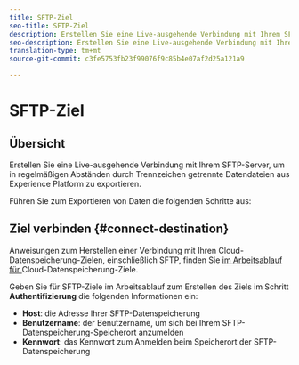 ```yaml
---
title: SFTP-Ziel
seo-title: SFTP-Ziel
description: Erstellen Sie eine Live-ausgehende Verbindung mit Ihrem SFTP-Server, um in regelmäßigen Abständen durch Trennzeichen getrennte Datendateien aus Experience Platform zu exportieren.
seo-description: Erstellen Sie eine Live-ausgehende Verbindung mit Ihrem SFTP-Server, um in regelmäßigen Abständen durch Trennzeichen getrennte Datendateien aus Experience Platform zu exportieren.
translation-type: tm+mt
source-git-commit: c3fe5753fb23f99076f9c85b4e07af2d25a121a9

---
```



# SFTP-Ziel

## Übersicht

Erstellen Sie eine Live-ausgehende Verbindung mit Ihrem SFTP-Server, um in regelmäßigen Abständen durch Trennzeichen getrennte Datendateien aus Experience Platform zu exportieren.

Führen Sie zum Exportieren von Daten die folgenden Schritte aus:

## Ziel verbinden {#connect-destination}

Anweisungen zum Herstellen einer Verbindung mit Ihren Cloud-Datenspeicherung-Zielen, einschließlich SFTP, finden Sie [im Arbeitsablauf für ](/help/rtcdp/destinations/cloud-storage-destinations-workflow.md)Cloud-Datenspeicherung-Ziele.

Geben Sie für SFTP-Ziele im Arbeitsablauf zum Erstellen des Ziels im Schritt **Authentifizierung** die folgenden Informationen ein:

* **Host**: die Adresse Ihrer SFTP-Datenspeicherung
* **Benutzername**: der Benutzername, um sich bei Ihrem SFTP-Datenspeicherung-Speicherort anzumelden
* **Kennwort**: das Kennwort zum Anmelden beim Speicherort der SFTP-Datenspeicherung
